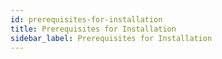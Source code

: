 ```yaml
---
id: prerequisites-for-installation
title: Prerequisites for Installation
sidebar_label: Prerequisites for Installation
---
```


<div style={{textAlign: "justify"}}>

</div>